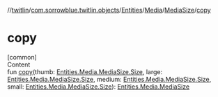 //[twitlin](../../../../index.md)/[com.sorrowblue.twitlin.objects](../../../index.md)/[Entities](../../index.md)/[Media](../index.md)/[MediaSize](index.md)/[copy](copy.md)



# copy  
[common]  
Content  
fun [copy](copy.md)(thumb: [Entities.Media.MediaSize.Size](-size/index.md), large: [Entities.Media.MediaSize.Size](-size/index.md), medium: [Entities.Media.MediaSize.Size](-size/index.md), small: [Entities.Media.MediaSize.Size](-size/index.md)): [Entities.Media.MediaSize](index.md)  



